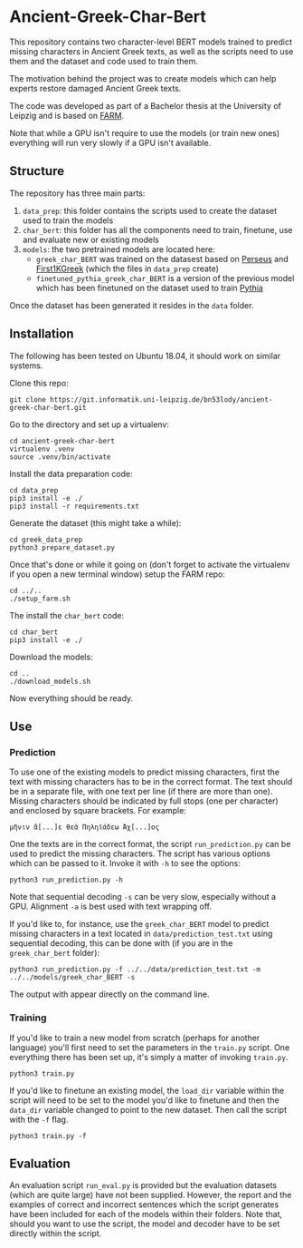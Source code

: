 # Ancient-Greek-Char-Bert

This repository contains two character-level BERT models trained to predict missing characters in Ancient Greek texts, as well as the scripts need to use them and the dataset and code used to train them. 

The motivation behind the project was to create models which can help experts restore damaged Ancient Greek texts.

The code was developed as part of a Bachelor thesis at the University of Leipzig and is based on [FARM](https://github.com/deepset-ai/FARM).

Note that while a GPU isn't require to use the models (or train new ones) everything will run very slowly if a GPU isn't available. 

## Structure

The repository has three main parts:

1. `data_prep`: this folder contains the scripts used to create the dataset used to train the models
2. `char_bert`: this folder has all the components need to train, finetune, use and evaluate new or existing models
3. `models`: the two pretrained models are located here: 
    * `greek_char_BERT` was trained on the datasest based on [Perseus](https://github.com/PerseusDL/canonical-greekLit) and [First1KGreek](https://github.com/OpenGreekAndLatin/First1KGreek) (which the files in `data_prep` create)
    * `finetuned_pythia_greek_char_BERT` is a version of the previous model which has been finetuned on the dataset used to train [Pythia](https://github.com/sommerschield/ancient-text-restoration/)

Once the dataset has been generated it resides in the `data` folder.

## Installation 

The following has been tested on Ubuntu 18.04, it should work on similar systems.

Clone this repo:
```
git clone https://git.informatik.uni-leipzig.de/bn53lody/ancient-greek-char-bert.git
```

Go to the directory and set up a virtualenv:

```
cd ancient-greek-char-bert
virtualenv .venv
source .venv/bin/activate
```

Install the data preparation code:

```
cd data_prep
pip3 install -e ./
pip3 install -r requirements.txt
```

Generate the dataset (this might take a while):
```
cd greek_data_prep
python3 prepare_dataset.py
```

Once that's done or while it going on (don't forget to activate the virtualenv if you open a new terminal window) setup the FARM repo:
```
cd ../..
./setup_farm.sh
```

The install the `char_bert` code:
```
cd char_bert
pip3 install -e ./
```

Download the models:
```
cd ..
./download_models.sh
```

Now everything should be ready.

## Use

### Prediction

To use one of the existing models to predict missing characters, first the text with missing characters has to be in the correct format. The text should be in a separate file, with one text per line (if there are more than one). Missing characters should be indicated by full stops (one per character) and enclosed by square brackets. For example:

```
μῆνιν ἄ[...]ε θεὰ Πηληϊάδεω Ἀχ[...]ος
```

One the texts are in the correct format, the script `run_prediction.py` can be used to predict the missing characters. The script has various options which can be passed to it. Invoke it with `-h` to see the options:

```
python3 run_prediction.py -h
```

Note that sequential decoding `-s` can be very slow, especially without a GPU. Alignment `-a` is best used with text wrapping off.

If you'd like to, for instance, use the `greek_char_BERT` model to predict missing characters in a text located in `data/prediction_test.txt` using sequential decoding, this can be done with (if you are in the `greek_char_bert` folder):

```
python3 run_prediction.py -f ../../data/prediction_test.txt -m ../../models/greek_char_BERT -s
``` 

The output with appear directly on the command line.

### Training

If you'd like to train a new model from scratch (perhaps for another language) you'll first need to set the parameters in the `train.py` script. One everything there has been set up, it's simply a matter of invoking `train.py`.

```
python3 train.py
```

If you'd like to finetune an existing model, the `load_dir` variable within the script will need to be set to the model you'd like to finetune and then the `data_dir` variable changed to point to the new dataset. Then call the script with the `-f` flag.

```
python3 train.py -f
```

## Evaluation

An evaluation script `run_eval.py` is provided but the evaluation datasets (which are quite large) have not been supplied. However, the report and the examples of correct and incorrect sentences which the script generates have been included for each of the models within their folders. Note that, should you want to use the script, the model and decoder have to be set directly within the script.
